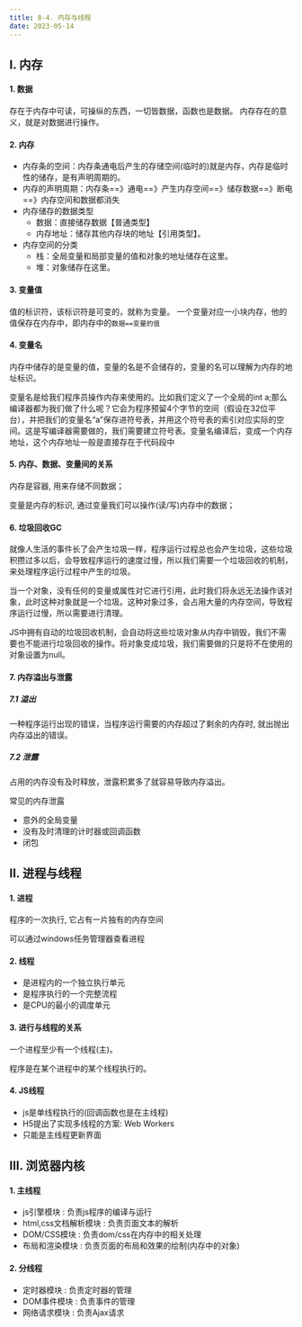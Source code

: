 ```yaml
---
title: 8-4. 内存与线程
date: 2023-05-14
---
```

## Ⅰ. 内存
#### 1. 数据
存在于内存中可读，可操纵的东西，一切皆数据，函数也是数据。
内存存在的意义，就是对数据进行操作。
#### 2. 内存
- 内存条的空间：内存条通电后产生的存储空间(临时的)就是内存，内存是临时性的储存，是有声明周期的。
- 内存的声明周期：内存条==》通电==》产生内存空间==》储存数据==》断电==》内存空间和数据都消失
- 内存储存的数据类型
    - 数据：直接储存数据【普通类型】
    - 内存地址：储存其他内存块的地址【引用类型】。
- 内存空间的分类
    - 栈：全局变量和局部变量的值和对象的地址储存在这里。
    - 堆：对象储存在这里。

#### 3. 变量值
值的标识符，该标识符是可变的，就称为变量。
一个变量对应一小块内存，他的值保存在内存中，即内存中的`数据==变量的值`

#### 4. 变量名
内存中储存的是变量的值，变量的名是不会储存的，变量的名可以理解为内存的地址标识。

变量名是给我们程序员操作内存来使用的。比如我们定义了一个全局的int a;那么编译器都为我们做了什么呢？它会为程序预留4个字节的空间（假设在32位平台），并把我们的变量名“a”保存进符号表，并用这个符号表的索引对应实际的空间。这是写编译器需要做的，我们需要建立符号表。变量名编译后，变成一个内存地址，这个内存地址一般是直接存在于代码段中


#### 5. 内存、数据、变量间的关系
内存是容器, 用来存储不同数据；

变量是内存的标识, 通过变量我们可以操作(读/写)内存中的数据；

#### 6. 垃圾回收GC
就像人生活的事件长了会产生垃圾一样，程序运行过程总也会产生垃圾，这些垃圾积攒过多以后，会导致程序运行的速度过慢，所以我们需要一个垃圾回收的机制，来处理程序运行过程中产生的垃圾。

当一个对象，没有任何的变量或属性对它进行引用，此时我们将永远无法操作该对象，此时这种对象就是一个垃圾。这种对象过多，会占用大量的内存空间，导致程序运行过慢，所以需要进行清理。

JS中拥有自动的垃圾回收机制，会自动将这些垃圾对象从内存中销毁，我们不需要也不能进行垃圾回收的操作。将对象变成垃圾，我们需要做的只是将不在使用的对象设置为null。


#### 7. 内存溢出与泄露
##### 7.1 溢出
一种程序运行出现的错误，当程序运行需要的内存超过了剩余的内存时, 就出抛出内存溢出的错误。

##### 7.2 泄露
占用的内存没有及时释放，泄露积累多了就容易导致内存溢出。

常见的内存泄露
- 意外的全局变量
- 没有及时清理的计时器或回调函数
- 闭包


## Ⅱ. 进程与线程
#### 1. 进程
程序的一次执行, 它占有一片独有的内存空间

可以通过windows任务管理器查看进程
#### 2. 线程
- 是进程内的一个独立执行单元
- 是程序执行的一个完整流程
- 是CPU的最小的调度单元

#### 3. 进行与线程的关系
一个进程至少有一个线程(主)。

程序是在某个进程中的某个线程执行的。

#### 4. JS线程
- js是单线程执行的(回调函数也是在主线程)
- H5提出了实现多线程的方案: Web Workers
- 只能是主线程更新界面

## Ⅲ. 浏览器内核
#### 1. 主线程
- js引擎模块 : 负责js程序的编译与运行
- html,css文档解析模块 : 负责页面文本的解析
- DOM/CSS模块 : 负责dom/css在内存中的相关处理 
- 布局和渲染模块 : 负责页面的布局和效果的绘制(内存中的对象)

#### 2. 分线程
- 定时器模块 : 负责定时器的管理
- DOM事件模块 : 负责事件的管理
- 网络请求模块 : 负责Ajax请求

